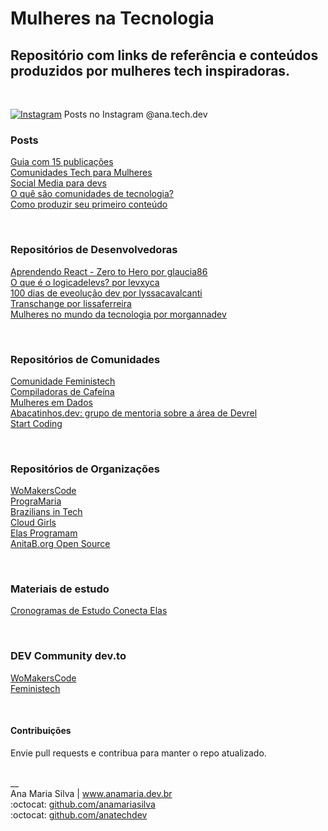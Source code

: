 # Mulheres na Tecnologia

## Repositório com links de referência e conteúdos produzidos por mulheres tech inspiradoras.
<br>

<a href="https://www.instagram.com/ana.tech.dev/"><img alt="Instagram" src="https://img.shields.io/badge/ana.tech.dev-%23E4405F.svg?style=plastic&logo=Instagram&logoColor=white&color=blue"/></a> Posts no Instagram @ana.tech.dev

### Posts
[Guia com 15 publicações](https://www.instagram.com/ana.tech.dev/guide/mulheres-tech/17876754038533045/) <br>
[Comunidades Tech para Mulheres](https://www.instagram.com/p/CYe-vKLl1_U/) <br>
[Social Media para devs](https://dev.to/feministech/social-media-para-devs-3l96) <br>
[O quê são comunidades de tecnologia?](https://dev.to/feministech/o-que-sao-comunidades-de-tecnologia-2e22) <br>
[Como produzir seu primeiro conteúdo](https://dev.to/feministech/como-produzir-seu-primeiro-conteudo-4lo6) 

<br>

### Repositórios de Desenvolvedoras
[Aprendendo React - Zero to Hero por glaucia86](https://github.com/glaucia86/aprendendo-react-live) <br>
[O que é o logicadelevs? por levxyca](https://github.com/levxyca/logicadelevs) <br>
[100 dias de eveolução dev por lyssacavalcanti](https://github.com/lyssacavalcanti/100DiasEvolucaoDev) <br>
[Transchange por lissaferreira](https://github.com/lissaferreira/transchange) <br>
[Mulheres no mundo da tecnologia por morgannadev](https://github.com/morgannadev/mulherestecnologia) 

<br>

### Repositórios de Comunidades
[Comunidade Feministech](https://github.com/feministech) <br>
[Compiladoras de Cafeína](https://github.com/compiladoras) <br>
[Mulheres em Dados](https://github.com/mulheresemdados) <br> 
[Abacatinhos.dev: grupo de mentoria sobre a área de Devrel](https://github.com/Abacatinhos) <br> 
[Start Coding](https://github.com/startcodingstaff) 

<br>

### Repositórios de Organizações
[WoMakersCode](https://github.com/WoMakersCode) <br>
[PrograMaria](https://github.com/programaria) <br>
[Brazilians in Tech](https://github.com/braziliansintech) <br>
[Cloud Girls](https://github.com/cloudgirlsin) <br> 
[Elas Programam](https://github.com/ElasProgramam) <br> 
[AnitaB.org Open Source](https://github.com/anitab-org) 

<br>

### Materiais de estudo
[Cronogramas de Estudo Conecta Elas](https://www.anamaria.dev.br/parcerias/conecta_elas/conecta_elas.html) 

<br>

### DEV Community dev.to
[WoMakersCode](https://dev.to/womakerscode) <br> 
[Feministech](https://dev.to/feministech) 

<br>

#### Contribuições
Envie pull requests e contribua para manter o repo atualizado. 

<br>
__<br>
Ana Maria Silva | <a href="https://www.anamaria.dev.br" target="_blank">www.anamaria.dev.br</a><br>
:octocat: <a href="https://github.com/anamariasilva" target="_blank">github.com/anamariasilva</a><br>
:octocat: <a href="https://github.com/anatechdev" target="_blank">github.com/anatechdev</a>
